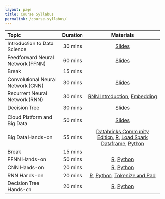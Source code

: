 ```yaml
---
layout: page
title: Course Syllabus
permalink: /course-syllabus/
---
```


| Topic | Duration | Materials |
| :--- | :---: | :---: |
| Introduction to Data Science | 30 mins | [Slides](https://course2020.scientistcafe.com/slides/01introduction/introduction#(1))   |
| Feedforward Neural Network (FFNN) | 60 mins | [Slides](https://course2020.scientistcafe.com/slides/02DeepLearning/DNN/DNN_Intro.html)   |
| Break | 15 mins |  |
| Convolutional Neural Network (CNN)  | 30 mins | [Slides](https://course2020.scientistcafe.com/slides/02DeepLearning/CNN/CNN_Intro.html)   |
| Recurrent Neural Network (RNN) | 30 mins | [RNN Introduction](https://course2020.scientistcafe.com/slides/02DeepLearning/RNN/RNN_Intro.html), [Embedding](https://course2020.scientistcafe.com/slides/02DeepLearning/RNN/RNN_Embedding.html) |
| Decision Tree | 30 mins |[Slides](https://course2020.scientistcafe.com/slides/03Tree/Tree.html) |
|  |  |  |
| Cloud Platform and Big Data | 50 mins | [Slides](https://docs.google.com/presentation/d/1jWO1-Nloms0x1btYLevUqTBcycZo1SV_cvE9rmg24tM/edit?usp=sharing)   |
| Big Data Hands-on | 55 mins | [Databricks Community Edition](https://databricks.com/try-databricks), [R](https://databricks-prod-cloudfront.cloud.databricks.com/public/4027ec902e239c93eaaa8714f173bcfc/3981279215211072/4269117185296595/78755435857845/latest.html), [Load Spark Dataframe](https://github.com/happyrabbit/IntroDataScience/blob/master/Python/LoadDatasetSpark.ipynb), [Python](https://github.com/happyrabbit/IntroDataScience/blob/master/Python/PysparkETL.ipynb)  |
| Break | 15 mins |  |
| FFNN Hands-on | 50 mins | [R](https://databricks-prod-cloudfront.cloud.databricks.com/public/4027ec902e239c93eaaa8714f173bcfc/3981279215211072/4269117185296628/78755435857845/latest.html), [Python](https://github.com/happyrabbit/IntroDataScience/blob/master/Python/FFNN.ipynb) |
| CNN Hands-on | 20 mins | [R](https://databricks-prod-cloudfront.cloud.databricks.com/public/4027ec902e239c93eaaa8714f173bcfc/3981279215211072/1821707097719970/78755435857845/latest.html), [Python](https://github.com/happyrabbit/IntroDataScience/blob/master/Python/CNN.ipynb)  |
| RNN Hands-on | 20 mins | [R](https://databricks-prod-cloudfront.cloud.databricks.com/public/4027ec902e239c93eaaa8714f173bcfc/3981279215211072/3137931017799475/78755435857845/latest.html), [Python](https://github.com/happyrabbit/IntroDataScience/blob/master/Python/RNN.ipynb), [Tokenize and Pad](https://github.com/happyrabbit/IntroDataScience/blob/master/Python/TokenizingPadding.ipynb) |
| Decision Tree Hands-on| 20 mins | [R](https://databricks-prod-cloudfront.cloud.databricks.com/public/4027ec902e239c93eaaa8714f173bcfc/3981279215211072/2153523447602836/78755435857845/latest.html), [Python](https://github.com/happyrabbit/IntroDataScience/blob/master/Python/TreeBasedModels.ipynb)  |